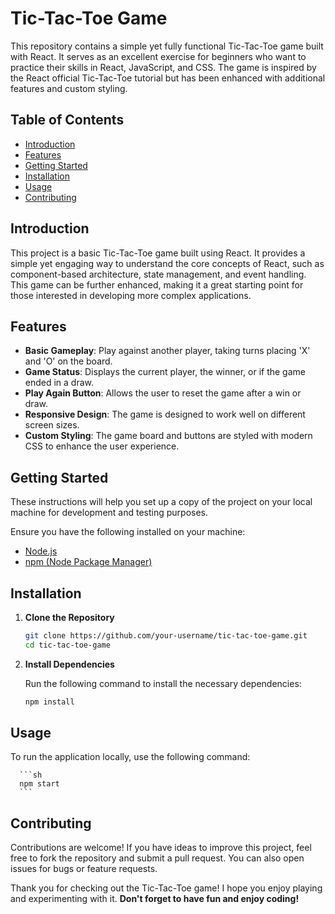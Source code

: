 # Tic-Tac-Toe Game
This repository contains a simple yet fully functional Tic-Tac-Toe game built with React. It serves as an excellent exercise for beginners who want to practice their skills in React, JavaScript, and CSS. The game is inspired by the React official Tic-Tac-Toe tutorial but has been enhanced with additional features and custom styling.

## Table of Contents
- [Introduction](#introduction)
- [Features](#features)
- [Getting Started](#getting-started)
- [Installation](#installation)
- [Usage](#usage)
- [Contributing](#contributing)

## Introduction

This project is a basic Tic-Tac-Toe game built using React. It provides a simple yet engaging way to understand the core concepts of React, such as component-based architecture, state management, and event handling. This game can be further enhanced, making it a great starting point for those interested in developing more complex applications.

## Features

- **Basic Gameplay**: Play against another player, taking turns placing 'X' and 'O' on the board.
- **Game Status**: Displays the current player, the winner, or if the game ended in a draw.
- **Play Again Button**: Allows the user to reset the game after a win or draw.
- **Responsive Design**: The game is designed to work well on different screen sizes.
- **Custom Styling**: The game board and buttons are styled with modern CSS to enhance the user experience.

## Getting Started

These instructions will help you set up a copy of the project on your local machine for development and testing purposes.

Ensure you have the following installed on your machine:

- [Node.js](https://nodejs.org/)
- [npm (Node Package Manager)](https://www.npmjs.com/)

## Installation

1. **Clone the Repository**

      ```sh
      git clone https://github.com/your-username/tic-tac-toe-game.git
      cd tic-tac-toe-game
      ```

2. **Install Dependencies**

   Run the following command to install the necessary dependencies:

      ```sh
      npm install
      ```      

## Usage
To run the application locally, use the following command:

      ```sh
      npm start
      ```

## Contributing
Contributions are welcome! If you have ideas to improve this project, feel free to fork the repository and submit a pull request. You can also open issues for bugs or feature requests.

Thank you for checking out the Tic-Tac-Toe game! I hope you enjoy playing and experimenting with it. 
**Don't forget to have fun and enjoy coding!**
